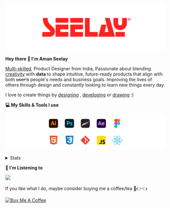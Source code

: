 [![banner](./images/seelay.svg)](https://www.seelay.in)

**Hey there 👋 I'm Aman Seelay**

[Multi-skilled](https://www.seelay.in/#skills), Product Designer from India, Passionate about blending [creativity](https://illustrations.seelay.in) with <b>data</b> to shape intuitive, future-ready products that align with both <s>user's</s> people's needs and business goals. Improving the lives of others through design and constantly looking to learn new things every day.

I love to create things by [designing](https://www.seelay.in/#work) , [developing](https://www.seelay.in/#projects) or [drawing](https://art.seelay.in) :)

**💻 My Skills & Tools I use**

[![banner](./images/skills&tools.svg)](https://www.seelay.in/about)

<details>
  <summary>Stats</summary>

---

<!--START_SECTION:waka-->
![Profile Views](http://img.shields.io/badge/Profile%20Views-1-blue)

**🐱 My GitHub Data** 

> 📦 823.7 kB Used in GitHub's Storage 
 > 
> 🏆 224 Contributions in the Year 2025
 > 
> 💼 Opted to Hire
 > 
> 📜 1 Public Repository 
 > 
> 🔑 47 Private Repository 
 > 
**I'm a Night 🦉** 

```text
🌞 Morning                360 commits         ███░░░░░░░░░░░░░░░░░░░░░░   12.31 % 
🌆 Daytime                488 commits         ████░░░░░░░░░░░░░░░░░░░░░   16.69 % 
🌃 Evening                912 commits         ████████░░░░░░░░░░░░░░░░░   31.19 % 
🌙 Night                  1164 commits        ██████████░░░░░░░░░░░░░░░   39.81 % 
```
📅 **I'm Most Productive on Thursday** 

```text
Monday                   365 commits         ███░░░░░░░░░░░░░░░░░░░░░░   12.48 % 
Tuesday                  461 commits         ████░░░░░░░░░░░░░░░░░░░░░   15.77 % 
Wednesday                356 commits         ███░░░░░░░░░░░░░░░░░░░░░░   12.18 % 
Thursday                 515 commits         ████░░░░░░░░░░░░░░░░░░░░░   17.61 % 
Friday                   347 commits         ███░░░░░░░░░░░░░░░░░░░░░░   11.87 % 
Saturday                 379 commits         ███░░░░░░░░░░░░░░░░░░░░░░   12.96 % 
Sunday                   501 commits         ████░░░░░░░░░░░░░░░░░░░░░   17.13 % 
```


📊 **This Week I Spent My Time On** 

```text
🕑︎ Time Zone: Asia/Kolkata

💬 Programming Languages: 
Other                    30 hrs 23 mins      ███████████████████░░░░░░   77.58 % 
JavaScript               5 hrs 51 mins       ████░░░░░░░░░░░░░░░░░░░░░   14.94 % 
HTML                     1 hr 48 mins        █░░░░░░░░░░░░░░░░░░░░░░░░   04.60 % 
JSON                     32 mins             ░░░░░░░░░░░░░░░░░░░░░░░░░   01.37 % 
CSS                      16 mins             ░░░░░░░░░░░░░░░░░░░░░░░░░   00.72 % 

🔥 Editors: 
Chrome                   23 hrs 15 mins      ███████████████░░░░░░░░░░   59.40 % 
Edge                     8 hrs 28 mins       █████░░░░░░░░░░░░░░░░░░░░   21.63 % 
VS Code                  7 hrs 25 mins       █████░░░░░░░░░░░░░░░░░░░░   18.97 % 

💻 Operating System: 
Windows                  39 hrs 9 mins       █████████████████████████   100.00 % 
```

**I Mostly Code in JavaScript** 

```text
JavaScript               30 repos            ███████████████░░░░░░░░░░   61.22 % 
TypeScript               12 repos            ██████░░░░░░░░░░░░░░░░░░░   24.49 % 
HTML                     4 repos             ██░░░░░░░░░░░░░░░░░░░░░░░   08.16 % 
Java                     3 repos             ██░░░░░░░░░░░░░░░░░░░░░░░   06.12 % 
```




 Last Updated on 11/02/2025 06:46:02 UTC
<!--END_SECTION:waka-->

---

 </details>

**🎵 I'm Listening to**

<object data="https://now-play.vercel.app/api/generate?uid=7a17a86e-d6b7-43b5-8d9c-1d6dae42a779" >

  <img src="https://now-play.vercel.app/api/generate?uid=7a17a86e-d6b7-43b5-8d9c-1d6dae42a779" />

</object>

If you like what I do, maybe consider buying me a coffee/tea 🥺👉👈

<a href="https://www.buymeacoffee.com/seelay" target="_blank"><img src="https://cdn.buymeacoffee.com/buttons/v2/default-red.png" alt="Buy Me A Coffee" width="150" ></a>
